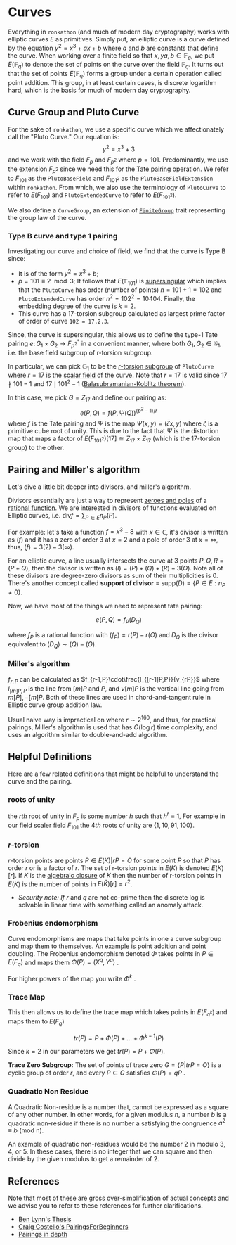 # Curves
Everything in `ronkathon` (and much of modern day cryptography) works with elliptic curves $E$ as primitives.
Simply put, an elliptic curve is a curve defined by the equation $y^2 = x^3 + ax + b$ where $a$ and $b$ are constants that define the curve.
When working over a finite field so that $x, y a, b \in \mathbb{F}_q$, we put $E(\mathbb{F}_q)$ to denote the set of points on the curve over the field $\mathbb{F}_q$.
It turns out that the set of points $E(\mathbb{F}_q)$ forms a group under a certain operation called point addition.
This group, in at least certain cases, is discrete logarithm hard, which is the basis for much of modern day cryptography.

## Curve Group and Pluto Curve
For the sake of `ronkathon`, we use a specific curve which we affectionately call the "Pluto Curve."
Our equation is:
$$y^2 = x^3 + 3$$
and we work with the field $F_p$ and $F_{p^2}$ where $p = 101$.
Predominantly, we use the extension $F_{p^2}$ since we need this for the [Tate pairing](https://en.wikipedia.org/wiki/Tate_pairing) operation.
We refer to $F_{101}$ as the `PlutoBaseField` and $F_{101^2}$ as the `PlutoBaseFieldExtension` within `ronkathon`.
From which, we also use the terminology of `PlutoCurve` to refer to $E(F_{101})$ and `PlutoExtendedCurve` to refer to $E(F_{101^2})$.

We also define a `CurveGroup`, an extension of [`FiniteGroup`](../algebra/group/mod.rs) trait representing the group law of the curve.

### Type B curve and type 1 pairing

Investigating our curve and choice of field, we find that the curve is Type B since:

- It is of the form $y^2 = x^3 + b$;
- $p = 101 \equiv 2 \mod 3$;
It follows that $E(\mathbb{F}_{101})$ is [supersingular](https://en.wikipedia.org/wiki/Supersingular_elliptic_curve) which implies that the `PlutoCurve` has order (number of points) $n = 101 + 1 = 102$ and `PlutoExtendedCurve` has order $n^2 = 102^2 = 10404$.
Finally, the embedding degree of the curve is $k=2$.
- This curve has a 17-torsion subgroup calculated as largest prime factor of order of curve `102 = 17.2.3`.

Since, the curve is supersingular, this allows us to define the type-1 Tate pairing $e \colon G_{1} \times G_{2} \to F_{p^2}^{*}$ in a convenient manner, where both $G_{1},G_{2}\in\mathcal{G}_{1}$, i.e. the base field subgroup of r-torsion subgroup.

In particular, we can pick $\mathbb{G}_{1}$ to be the [$r$-torsion subgroup](https://crypto.stanford.edu/pbc/notes/elliptic/torsion.html) of `PlutoCurve` where $r = 17$ is the [scalar field](https://en.wikipedia.org/wiki/Elliptic_curve_point_multiplication) of the curve.
Note that $r=17$ is valid since $17 \nmid 101-1$ and $17 \mid 101^2 -1$ ([Balasubramanian-Koblitz theorem](https://crypto.stanford.edu/pbc/notes/ep/bk.html)).

In this case, we pick $G = Z_{17}$ and define our pairing as:
$$e(P, Q) = f(P, \Psi(Q))^{(p^2-1)/r}$$
where $f$ is the Tate pairing and $\Psi$ is the map $\Psi(x,y) = (\zeta x, y)$ where $\zeta$ is a primitive cube root of unity.
This is due to the fact that $\Psi$ is the distortion map that maps a factor of $E(F_{101^2})[17] \cong Z_{17} \times Z_{17}$ (which is the $17$-torsion group) to the other.

## Pairing and Miller's algorithm

Let's dive a little bit deeper into divisors, and miller's algorithm.

Divisors  essentially are just a way to represent [zeroes and poles](https://crypto.stanford.edu/pbc/notes/elliptic/divisor.html) of a [rational function](https://crypto.stanford.edu/pbc/notes/elliptic/map.html). We are interested in divisors of functions evaluated on Elliptic curves, i.e. $\text{div}f=\sum_{P\in E} n_P(P)$.

For example: let's take a function $f=x^3-8$ with $x\in\mathbb{C}$, it's divisor is written as $(f)$ and it has a zero of order 3 at $x=2$ and a pole of order 3 at $x=\infty$, thus, $(f) = 3(2) - 3(\infty)$.

For an elliptic curve, a line usually intersects the curve at 3 points $P,Q,R=(P+Q)$, then the divisor is written as $(l)=(P)+(Q)+(R)-3(O)$. Note all of these divisors are degree-zero divisors as sum of their multiplicities is 0. There's another concept called **support of divisor** = $\text{supp}(D)=\{P\in E:n_P \neq 0\}$.

Now, we have most of the things we need to represent tate pairing:

$$
e(P,Q)=f_P(D_Q)
$$

where $f_P$ is a rational function with $(f_P) = r(P) - r(O)$ and $D_Q$ is the divisor equivalent to $(D_Q)\sim (Q)-(O)$.

### Miller's algorithm

$f_{r,P}$ can be calculated as $f_{r-1,P}\cdot\frac{l_{[r-1]P,P}}{v_{rP}}$ where $l_{[m]P,P}$ is the line from $[m]P$ and $P$, and $v[m]P$ is the vertical line going from $m[P], -[m]P$. Both of these lines are used in chord-and-tangent rule in Elliptic curve group addition law.

Usual naive way is impractical on where $r\sim 2^{160}$, and thus, for practical pairings, Miller's algorithm is used that has $O(\log r)$ time complexity, and uses an algorithm similar to double-and-add algorithm.

## Helpful Definitions
Here are a few related definitions that might be helpful to understand the curve and the pairing.

### roots of unity

the $rth$ root of unity in $F_p$ is some number $h$ such that $h^r \equiv 1$, For example in our field scaler field $F_{101}$ the $4th$ roots of unity are $\{1,10,91,100\}$.

### $r$-torsion

 $r$-torsion points are points $P \in E(K) | rP = O$ for some point $P$ so that $P$  has order $r$  or is a factor of $r$. The set of r-torsion points in $E(K)$ is denoted $E(K)[r]$. If $\bar{K}$ is the [algebraic closure](https://en.wikipedia.org/wiki/Algebraic_closure) of $K$ then the number of r-torsion points in $E(K)$ is the number of points in $E(\bar{K})[r] = r^2$.

- *Security note: If* $r$  and $q$ are not co-prime then the discrete log is solvable in linear time with something called an anomaly attack.

### Frobenius endomorphism

Curve endomorphisms are maps that take points in one a curve subgroup and map them to themselves. An example is point addition and point doubling. The Frobenius endomorphism denoted $\Phi$  takes points in $P \in E(F_q)$ and maps them $\Phi(P) = (X^q, Y^q)$ .

For higher powers of  the map you write $\Phi^k$ .

### Trace Map

This then allows us to define the trace map which takes points in $E(F_{q^k})$ and maps them to $E(F_q)$

$$
tr(P) = P + \Phi(P ) + ... + \Phi^{k−1}(P )
$$

Since $k=2$ in our parameters we get $tr(P) = P + \Phi(P)$.

**Trace Zero Subgroup:** The set of points of trace zero $G = \{P | tr P = O\}$ is a cyclic group of order $r$, and every $P \in G$ satisﬁes $\Phi(P ) = qP$ .

### Quadratic Non Residue

A Quadratic Non-residue is a number that, cannot be expressed as a square of any other number. In other words, for a given modulus $n$, a number $b$ is a quadratic non-residue if there is no number a satisfying the congruence $a^2 ≡ b$  (mod n).

An example of quadratic non-residues would be the number 2 in modulo 3, 4, or 5. In these cases, there is no integer that we can square and then divide by the given modulus to get a remainder of 2.

## References
Note that most of these are gross over-simplification of actual concepts and we advise you to refer to these references for further clarifications.

- [Ben Lynn's Thesis](https://crypto.stanford.edu/pbc/thesis.pdf)
- [Craig Costello's PairingsForBeginners](https://static1.squarespace.com/static/5fdbb09f31d71c1227082339/t/5ff394720493bd28278889c6/1609798774687/PairingsForBeginners.pdf)
- [Pairings in depth](https://static1.squarespace.com/static/5fdbb09f31d71c1227082339/t/5ff394720493bd28278889c6/1609798774687/PairingsForBeginners.pdf)
